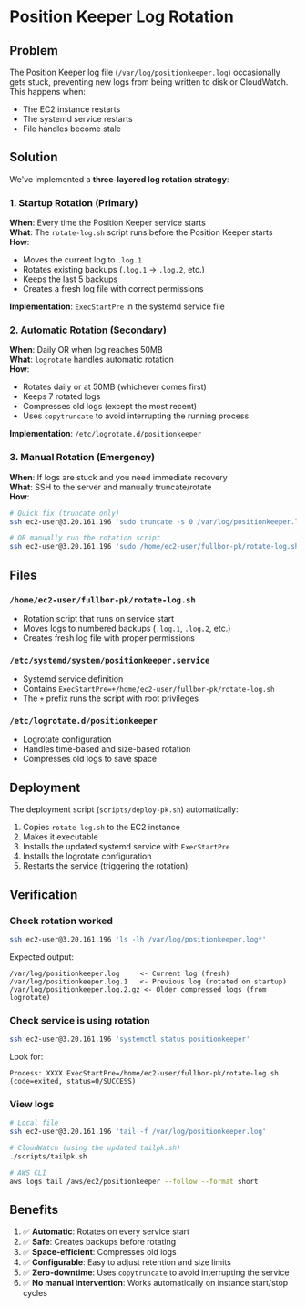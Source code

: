 # Position Keeper Log Rotation

## Problem

The Position Keeper log file (`/var/log/positionkeeper.log`) occasionally gets stuck, preventing new logs from being written to disk or CloudWatch. This happens when:

- The EC2 instance restarts
- The systemd service restarts
- File handles become stale

## Solution

We've implemented a **three-layered log rotation strategy**:

### 1. Startup Rotation (Primary)

**When**: Every time the Position Keeper service starts  
**What**: The `rotate-log.sh` script runs before the Position Keeper starts  
**How**:

- Moves the current log to `.log.1`
- Rotates existing backups (`.log.1` → `.log.2`, etc.)
- Keeps the last 5 backups
- Creates a fresh log file with correct permissions

**Implementation**: `ExecStartPre` in the systemd service file

### 2. Automatic Rotation (Secondary)

**When**: Daily OR when log reaches 50MB  
**What**: `logrotate` handles automatic rotation  
**How**:

- Rotates daily or at 50MB (whichever comes first)
- Keeps 7 rotated logs
- Compresses old logs (except the most recent)
- Uses `copytruncate` to avoid interrupting the running process

**Implementation**: `/etc/logrotate.d/positionkeeper`

### 3. Manual Rotation (Emergency)

**When**: If logs are stuck and you need immediate recovery  
**What**: SSH to the server and manually truncate/rotate  
**How**:

```bash
# Quick fix (truncate only)
ssh ec2-user@3.20.161.196 'sudo truncate -s 0 /var/log/positionkeeper.log && sudo systemctl restart positionkeeper'

# OR manually run the rotation script
ssh ec2-user@3.20.161.196 'sudo /home/ec2-user/fullbor-pk/rotate-log.sh && sudo systemctl restart positionkeeper'
```

## Files

### `/home/ec2-user/fullbor-pk/rotate-log.sh`

- Rotation script that runs on service start
- Moves logs to numbered backups (`.log.1`, `.log.2`, etc.)
- Creates fresh log file with proper permissions

### `/etc/systemd/system/positionkeeper.service`

- Systemd service definition
- Contains `ExecStartPre=+/home/ec2-user/fullbor-pk/rotate-log.sh`
- The `+` prefix runs the script with root privileges

### `/etc/logrotate.d/positionkeeper`

- Logrotate configuration
- Handles time-based and size-based rotation
- Compresses old logs to save space

## Deployment

The deployment script (`scripts/deploy-pk.sh`) automatically:

1. Copies `rotate-log.sh` to the EC2 instance
2. Makes it executable
3. Installs the updated systemd service with `ExecStartPre`
4. Installs the logrotate configuration
5. Restarts the service (triggering the rotation)

## Verification

### Check rotation worked

```bash
ssh ec2-user@3.20.161.196 'ls -lh /var/log/positionkeeper.log*'
```

Expected output:

```
/var/log/positionkeeper.log     <- Current log (fresh)
/var/log/positionkeeper.log.1   <- Previous log (rotated on startup)
/var/log/positionkeeper.log.2.gz <- Older compressed logs (from logrotate)
```

### Check service is using rotation

```bash
ssh ec2-user@3.20.161.196 'systemctl status positionkeeper'
```

Look for:

```
Process: XXXX ExecStartPre=/home/ec2-user/fullbor-pk/rotate-log.sh (code=exited, status=0/SUCCESS)
```

### View logs

```bash
# Local file
ssh ec2-user@3.20.161.196 'tail -f /var/log/positionkeeper.log'

# CloudWatch (using the updated tailpk.sh)
./scripts/tailpk.sh

# AWS CLI
aws logs tail /aws/ec2/positionkeeper --follow --format short
```

## Benefits

1. ✅ **Automatic**: Rotates on every service start
2. ✅ **Safe**: Creates backups before rotating
3. ✅ **Space-efficient**: Compresses old logs
4. ✅ **Configurable**: Easy to adjust retention and size limits
5. ✅ **Zero-downtime**: Uses `copytruncate` to avoid interrupting the service
6. ✅ **No manual intervention**: Works automatically on instance start/stop cycles
